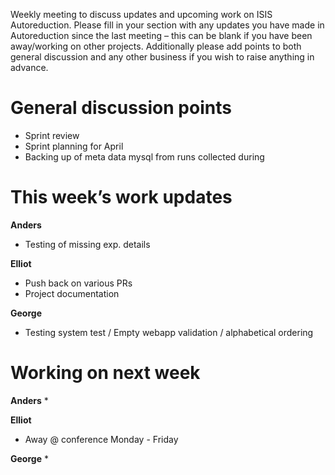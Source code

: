 Weekly meeting to discuss updates and upcoming work on ISIS Autoreduction.
Please fill in your section with any updates you have made in Autoreduction since the last meeting – this can be blank if you have been away/working on other projects. Additionally please add points to both general discussion and any other business if you wish to raise anything in advance. 

General discussion points
=========================
* Sprint review
* Sprint planning for April
* Backing up of meta data mysql from runs collected during 

This week’s work updates
========================

**Anders**
* Testing of missing exp. details

**Elliot**
* Push back on various PRs
* Project documentation

**George**
* Testing system test / Empty webapp validation / alphabetical ordering 

Working on next week
====================

**Anders**
* 

**Elliot**
* Away @ conference Monday - Friday 

**George**
* 

